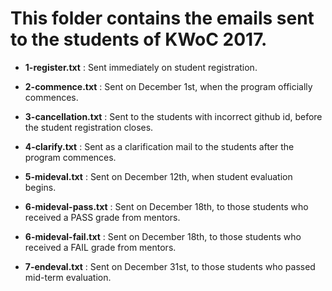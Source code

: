 # This folder contains the emails sent to the students of KWoC 2017.

+ **1-register.txt** : Sent immediately on student registration.

+ **2-commence.txt** : Sent on December 1st, when the program officially commences.

+ **3-cancellation.txt** : Sent to the students with incorrect github id, before
                           the student registration closes.

+ **4-clarify.txt** : Sent as a clarification mail to the students after the program
                      commences.

+ **5-mideval.txt** : Sent on December 12th, when student evaluation begins.

+ **6-mideval-pass.txt** : Sent on December 18th, to those students who received a PASS grade from mentors.

+ **6-mideval-fail.txt** : Sent on December 18th, to those students who received a FAIL grade from mentors.

+ **7-endeval.txt** : Sent on December 31st, to those students who passed mid-term evaluation.
